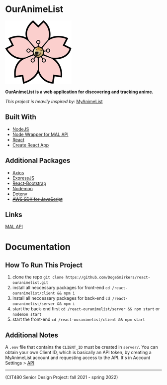 # OurAnimeList

<img src="client/src/components/images/ouranimelist_icon_pog.png" alt="OurAnimeList logo" width="213" height="204">

**OurAnimeList is a web application for discovering and tracking anime.**

*This project is heavily inspired by:* [MyAnimeList](https://myanimelist.net/)

## Built With
- [NodeJS](https://github.com/nodejs/node)
- [Node Wrapper for MAL API](https://github.com/Chris-Kode/myanimelist-api-v2)
- [React](https://github.com/facebook/react/)
- [Create React App](https://github.com/facebook/create-react-app)

## Additional Packages
- [Axios](https://github.com/axios/axios)
- [ExpressJS](https://github.com/expressjs/express)
- [React-Bootstrap](https://github.com/react-bootstrap/react-bootstrap)
- [Nodemon](https://github.com/remy/nodemon)
- [Dotenv](https://github.com/motdotla/dotenv)
- ~~[AWS SDK for JavaScript](https://github.com/aws/aws-sdk-js-v3)~~

## Links
[MAL API](https://myanimelist.net/apiconfig/references/api/v2)

# Documentation

## How To Run This Project
1. clone the repo `git clone https://github.com/DogeSmirkers/react-ouranimelist.git`
2. install all neccessary packages for front-end `cd /react-ouranimelist/client && npm i`
3. install all neccessary packages for back-end `cd /react-ouranimelist/server && npm i`
4. start the back-end first `cd /react-ouranimelist/server && npm start` or `nodemon start`
5. start the front-end `cd /react-ouranimelist/client && npm start`

## Additional Notes
A `.env` file that contains the `CLIENT_ID` must be created in `server/`. You can obtain your own Client ID, which is basically an API token, by creating a MyAnimeList account and requesting access to the API. It's in Account Settings > [API](https://myanimelist.net/apiconfig) 

<hr>

(CIT480 Senior Design Project: fall 2021 - spring 2022)
